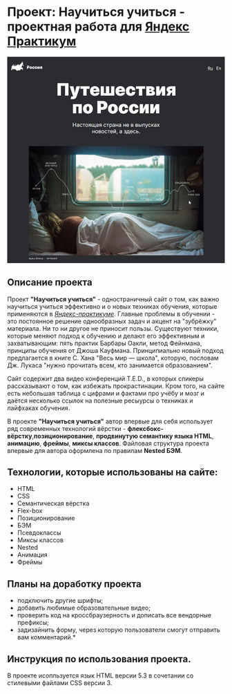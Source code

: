 # Проект: Научиться учиться - проектная работа для [Яндекс Практикум](https://practicum.yandex.ru/)
![Превью проекта](https://github.com/nnbko/how-to-learn/blob/main/images/photo_2024-05-15_17-02-29.jpg)
## Описание проекта
Проект **"Научиться учиться"** - одностраничный сайт о том, как важно научиться учиться эффективно и о новых техниках обучения, которые применяются в [*Яндекс-практикуме*](https://practicum.yandex.ru/ "Ссылка на сайт Яндекс-практикума"). Главные проблемы в обучении - это постоянное решение однообразных задач и акцент на "зубрёжку" материала. Ни то ни другое не приносит пользы. Существуют техники, которые меняют подход к обучению и делают его эффективным и захватывающим: пять практик Барбары Оакли, метод Фейнмана, принципы обучения от Джоша Кауфмана. Принципиально новый подход предлагается в книге С. Хана "Весь мир — школа", которую, пословам Дж. Лукаса "нужно прочитать всем, кто занимается образованием". 

Сайт содержит два видео конференций T.E.D., в которых спикеры рассказывают о том, как избежать прокрастинации. Кром того, на сайте есть небольшая таблица с цифрами и фактами про учёбу и мозг и даётся несколько ссылок на полезные ресыурсы о техниках и лайфхаках обучения.

В проекте **"Научиться учиться"** автор впервые для себя использует ряд современных технологий вёрстки - **флексбокс-вёрстку**,**позиционирование**,  **продвинутую семантику языка HTML**, **анимацию**, **фреймы**, **миксы классов**. Файловая структура проекта впервые для автора оформлена по правилам **Nested БЭМ**.

## Технологии, которые использованы на сайте:
* HTML
* CSS
* Семантическая вёрстка
* Flex-box
* Позиционирование
* БЭМ
* Псевдоклассы
* Миксы классов
* Nested 
* Анимация
* Фреймы 

## Планы на доработку проекта
* подключить другие шрифты;
* добавить любимые образовательные видео;
* проверить код на кроссбраузерность и дописать все вендорные префиксы;
* задизайнить форму, через которую пользователи смогут отправить вам комментарий.*

## Инструкция по использования проекта.  
В проекте исопльзуется язык HTML версии 5.3 в сочетании со стилевыми файлами CSS версии 3.

